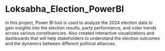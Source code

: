 # Loksabha_Election_PowerBI

In this project, Power BI tool is used to analyze the 2024 election data to gain insights into the election results, party performance, and voter trends across various constituencies. Also created interactive visualizations and dashboards that will help stakeholders to understand the election outcomes and the dynamics between different political alliances.
